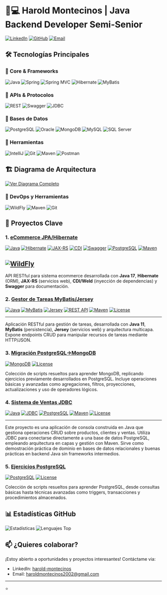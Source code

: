 
# 👨💻 **Harold Montecinos** | Java Backend Developer Semi-Senior

[![LinkedIn](https://img.shields.io/badge/LinkedIn-0077B5?style=for-the-badge&logo=linkedin&logoColor=white)](https://www.linkedin.com/in/harold-montecinos/)
[![GitHub](https://img.shields.io/badge/GitHub-100000?style=for-the-badge&logo=github&logoColor=white)](https://github.com/harold-20-06)
[![Email](https://img.shields.io/badge/Gmail-D14836?style=for-the-badge&logo=gmail&logoColor=white)](mailto:haroldmontecinos2002@gmail.com)


## 🛠 **Tecnologías Principales**

### 🔹 **Core & Frameworks**
![Java](https://img.shields.io/badge/Java_11+-f89820?logo=openjdk&logoColor=white)
![Spring](https://img.shields.io/badge/Spring_Boot-6DB33F?logo=spring)
![Spring MVC](https://img.shields.io/badge/Spring_MVC-6DB33F?logo=spring)
![Hibernate](https://img.shields.io/badge/Hibernate/JPA-59666C?logo=hibernate)
![MyBatis](https://img.shields.io/badge/MyBatis-A91E22?logo=apache)

### 🔹 **APIs & Protocolos**
![REST](https://img.shields.io/badge/REST_API-FF6C37?logo=rest)
![Swagger](https://img.shields.io/badge/Swagger_v3-85EA2D?logo=swagger)
![JDBC](https://img.shields.io/badge/JDBC-007396?logo=java&logoColor=white)

### 🔹 **Bases de Datos**
![PostgreSQL](https://img.shields.io/badge/PostgreSQL-316192?logo=postgresql)
![Oracle](https://img.shields.io/badge/Oracle-F80000?logo=oracle)
![MongoDB](https://img.shields.io/badge/MongoDB-47A248?logo=mongodb)
![MySQL](https://img.shields.io/badge/MySQL-4479A1?logo=mysql)
![SQL Server](https://img.shields.io/badge/SQL_Server-CC2927?logo=microsoft-sql-server)

### 🔹 **Herramientas**
![IntelliJ](https://img.shields.io/badge/IntelliJ_IDEA-000?logo=intellij-idea)
![Git](https://img.shields.io/badge/Git-F05032?logo=git)
![Maven](https://img.shields.io/badge/Maven-C71A36?logo=apache-maven)
![Postman](https://img.shields.io/badge/Postman-FF6C37?logo=postman)

## 🏗️ **Diagrama de Arquitectura**  
[![Ver Diagrama Completo](https://img.shields.io/badge/🔍_Ver_Diagrama_Completo-FF6C37?style=for-the-badge&logo=open-in-new)](https://raw.githubusercontent.com/harold-20-06/harold-20-06/main/assets/diagrama-arquitectura.png)

### 🔹 **DevOps y Herramientas**
![WildFly](https://img.shields.io/badge/WildFly-FF9900?style=for-the-badge&logo=wildfly&logoColor=white)
![Maven](https://img.shields.io/badge/Maven-C71A36?style=for-the-badge&logo=apache-maven&logoColor=white)
![Git](https://img.shields.io/badge/Git-F05032?style=for-the-badge&logo=git&logoColor=white)


## 🚀 **Proyectos Clave**

### 1. [eCommerce JPA/Hibernate](https://github.com/harold-20-06/ecommerce-JPA-HIBERNATE-CFX-SOAP)
[![Java](https://img.shields.io/badge/Java-11%2B-%23f89820?logo=java)](https://www.oracle.com/java/)
[![Hibernate](https://img.shields.io/badge/Hibernate-5.6+-%23596660?logo=hibernate)](https://hibernate.org/)
[![JAX-RS](https://img.shields.io/badge/JAX--RS-2.1+-%2300599C?logo=rest)](https://jakarta.ee/specifications/restful-ws/)
[![CDI](https://img.shields.io/badge/CDI-2.0+-%23232F3E?logo=eclipse)](https://jakarta.ee/specifications/cdi/)
[![Swagger](https://img.shields.io/badge/Swagger-3.0+-%2385EA2D?logo=swagger)](https://swagger.io/)
[![PostgreSQL](https://img.shields.io/badge/PostgreSQL-13+-%23336791?logo=postgresql)](https://www.postgresql.org/)
[![Maven](https://img.shields.io/badge/Maven-Build%20Tool-%23C71A36?logo=apache-maven)](https://maven.apache.org/)

[![WildFly](https://img.shields.io/badge/WildFly-35.0-%23FF9900?logo=wildfly)](https://www.wildfly.org/)
---

API RESTful para sistema ecommerce desarrollada con **Java 17**, **Hibernate** (ORM), **JAX-RS** (servicios web), **CDI/Weld** (inyección de dependencias) y **Swagger** para documentación.

### 2. [Gestor de Tareas MyBatis/Jersey](https://github.com/harold-20-06/GestionDeTareas-MyBatis-Rest-Jersey)
[![Java](https://img.shields.io/badge/Java-11%2B-%23f89820?logo=java)](https://www.oracle.com/java/)
[![MyBatis](https://img.shields.io/badge/MyBatis-3.5+-%23A91E22?logo=apache)](https://mybatis.org/mybatis-3/)
[![Jersey](https://img.shields.io/badge/Jersey-3.0+-%2376B9E0?logo=eclipse)](https://eclipse-ee4j.github.io/jersey/)
[![REST API](https://img.shields.io/badge/REST-API-%230A66C2?logo=rest)](https://en.wikipedia.org/wiki/Representational_state_transfer)
[![Maven](https://img.shields.io/badge/Maven-Build%20Tool-%23C71A36?logo=apache-maven)](https://maven.apache.org/)
[![License](https://img.shields.io/badge/License-MIT-blue)](https://opensource.org/licenses/MIT)

---

Aplicación RESTful para gestión de tareas, desarrollada con **Java 11**, **MyBatis** (persistencia), **Jersey** (servicios web) y arquitectura multicapa. Expone endpoints CRUD para manipular recursos de tareas mediante HTTP/JSON.

### 3. [Migración PostgreSQL→MongoDB](https://github.com/harold-20-06/Migracion_Postgresql-MongoDB)
[![MongoDB](https://img.shields.io/badge/MongoDB-6.0-%2347A248?logo=mongodb)](https://www.mongodb.com/)
[![License](https://img.shields.io/badge/License-MIT-blue)](https://opensource.org/licenses/MIT)

Colección de scripts resueltos para aprender MongoDB, replicando ejercicios previamente desarrollados en PostgreSQL. Incluye operaciones básicas y avanzadas como agregaciones, filtros, proyecciones, actualizaciones y uso de operadores lógicos.

### 4. [Sistema de Ventas JDBC](https://github.com/harold-20-06/gestionDeVentas-maven-jdbc)
[![Java](https://img.shields.io/badge/Java-SE%208%2B-%23f89820?logo=java)](https://www.oracle.com/java/)
[![JDBC](https://img.shields.io/badge/JDBC-Direct%20Connection-%23007396)](https://docs.oracle.com/javase/tutorial/jdbc/)
[![PostgreSQL](https://img.shields.io/badge/PostgreSQL-15-%23316192?logo=postgresql)](https://www.postgresql.org/)
[![Maven](https://img.shields.io/badge/Maven-Build%20Tool-%23C71A36?logo=apache-maven)](https://maven.apache.org/)
[![License](https://img.shields.io/badge/License-MIT-blue)](https://opensource.org/licenses/MIT)

---

Este proyecto es una aplicación de consola construida en Java que gestiona operaciones CRUD sobre productos, clientes y ventas. Utiliza JDBC para conectarse directamente a una base de datos PostgreSQL, empleando arquitectura en capas y gestión con Maven. Sirve como demostración práctica de dominio en bases de datos relacionales y buenas prácticas en backend Java sin frameworks intermedios.


### 5. [Ejercicios PostgreSQL](https://github.com/harold-20-06/ResolviendoEjerciciosPostgreSQL)
[![PostgreSQL](https://img.shields.io/badge/PostgreSQL-15-%23316192?logo=postgresql)](https://www.postgresql.org/)
[![License](https://img.shields.io/badge/License-MIT-blue)](https://opensource.org/licenses/MIT)

Colección de scripts resueltos para aprender PostgreSQL, desde consultas básicas hasta técnicas avanzadas como triggers, transacciones y procedimientos almacenados.

## 📊 **Estadísticas GitHub**
![Estadísticas](https://github-readme-stats.vercel.app/api?username=harold-20-06&show_icons=true&theme=radical&hide_border=true)
![Lenguajes Top](https://github-readme-stats.vercel.app/api/top-langs/?username=harold-20-06&layout=compact&theme=radical&hide_border=true)

## 📫 **¿Quieres colaborar?**
¡Estoy abierto a oportunidades y proyectos interesantes! Contáctame via:
- LinkedIn: [harold-montecinos](https://www.linkedin.com/in/harold-montecinos/)
- Email: [haroldmontecinos2002@gmail.com](mailto:tuemail@example.com)

---

⭐ 